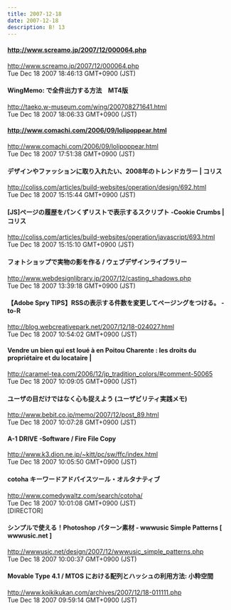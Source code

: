 ```yaml
---
title: 2007-12-18
date: 2007-12-18
description: B! 13
---
```


#### http://www.screamo.jp/2007/12/000064.php
http://www.screamo.jp/2007/12/000064.php<br>
Tue Dec 18 2007 18:46:13 GMT+0900 (JST)<br>


#### WingMemo: <MTEntries>で全件出力する方法　MT4版
http://taeko.w-museum.com/wing/200708271641.html<br>
Tue Dec 18 2007 18:06:33 GMT+0900 (JST)<br>


#### http://www.comachi.com/2006/09/lolipoppear.html
http://www.comachi.com/2006/09/lolipoppear.html<br>
Tue Dec 18 2007 17:51:38 GMT+0900 (JST)<br>


####   デザインやファッションに取り入れたい、2008年のトレンドカラー | コリス
http://coliss.com/articles/build-websites/operation/design/692.html<br>
Tue Dec 18 2007 15:15:44 GMT+0900 (JST)<br>


####   [JS]ページの履歴をパンくずリストで表示するスクリプト -Cookie Crumbs | コリス
http://coliss.com/articles/build-websites/operation/javascript/693.html<br>
Tue Dec 18 2007 15:15:10 GMT+0900 (JST)<br>


#### フォトショップで実物の影を作る / ウェブデザインライブラリー
http://www.webdesignlibrary.jp/2007/12/casting_shadows.php<br>
Tue Dec 18 2007 13:39:18 GMT+0900 (JST)<br>


#### 【Adobe Spry TIPS】RSSの表示する件数を変更してページングをつける。 - to-R
http://blog.webcreativepark.net/2007/12/18-024027.html<br>
Tue Dec 18 2007 10:54:02 GMT+0900 (JST)<br>


#### Vendre un bien qui est loué à en Poitou Charente : les droits du propriétaire et du locataire |
http://caramel-tea.com/2006/12/jp_tradition_colors/#comment-50065<br>
Tue Dec 18 2007 10:09:05 GMT+0900 (JST)<br>


#### ユーザの目だけではなく心も捉えよう (ユーザビリティ実践メモ)
http://www.bebit.co.jp/memo/2007/12/post_89.html<br>
Tue Dec 18 2007 10:07:28 GMT+0900 (JST)<br>


#### A-1 DRIVE -Software / Fire File Copy
http://www.k3.dion.ne.jp/~kitt/pc/sw/ffc/index.html<br>
Tue Dec 18 2007 10:05:50 GMT+0900 (JST)<br>


#### cotoha キーワードアドバイスツール・オルタナティブ
http://www.comedywaltz.com/search/cotoha/<br>
Tue Dec 18 2007 10:01:08 GMT+0900 (JST)<br>
[DIRECTOR]


#### シンプルで使える！Photoshop パターン素材 - wwwusic Simple Patterns [ wwwusic.net ]
http://wwwusic.net/design/2007/12/wwwusic_simple_patterns.php<br>
Tue Dec 18 2007 10:00:37 GMT+0900 (JST)<br>


#### Movable Type 4.1 / MTOS における配列とハッシュの利用方法: 小粋空間
http://www.koikikukan.com/archives/2007/12/18-011111.php<br>
Tue Dec 18 2007 09:59:14 GMT+0900 (JST)<br>


